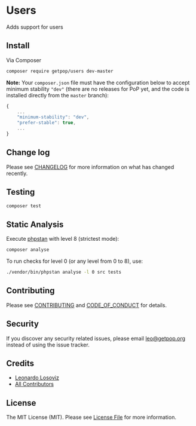 # Users

<!--
[![Latest Version on Packagist][ico-version]][link-packagist]
[![Software License][ico-license]](LICENSE.md)
[![Build Status][ico-travis]][link-travis]
[![Coverage Status][ico-scrutinizer]][link-scrutinizer]
[![Quality Score][ico-code-quality]][link-code-quality]
[![Total Downloads][ico-downloads]][link-downloads]
-->

Adds support for users

## Install

Via Composer

``` bash
composer require getpop/users dev-master
```

**Note:** Your `composer.json` file must have the configuration below to accept minimum stability `"dev"` (there are no releases for PoP yet, and the code is installed directly from the `master` branch):

```javascript
{
    ...
    "minimum-stability": "dev",
    "prefer-stable": true,
    ...
}
```

<!--
## Usage

``` php
```
-->

## Change log

Please see [CHANGELOG](CHANGELOG.md) for more information on what has changed recently.

## Testing

``` bash
composer test
```

## Static Analysis

Execute [phpstan](https://github.com/phpstan/phpstan) with level 8 (strictest mode):

``` bash
composer analyse
```

To run checks for level 0 (or any level from 0 to 8), use:

``` bash
./vendor/bin/phpstan analyse -l 0 src tests
```

## Contributing

Please see [CONTRIBUTING](CONTRIBUTING.md) and [CODE_OF_CONDUCT](CODE_OF_CONDUCT.md) for details.

## Security

If you discover any security related issues, please email leo@getpop.org instead of using the issue tracker.

## Credits

- [Leonardo Losoviz][link-author]
- [All Contributors][link-contributors]

## License

The MIT License (MIT). Please see [License File](LICENSE.md) for more information.

[ico-version]: https://img.shields.io/packagist/v/getpop/users.svg?style=flat-square
[ico-license]: https://img.shields.io/badge/license-MIT-brightgreen.svg?style=flat-square
[ico-travis]: https://img.shields.io/travis/getpop/users/master.svg?style=flat-square
[ico-scrutinizer]: https://img.shields.io/scrutinizer/coverage/g/getpop/users.svg?style=flat-square
[ico-code-quality]: https://img.shields.io/scrutinizer/g/getpop/users.svg?style=flat-square
[ico-downloads]: https://img.shields.io/packagist/dt/getpop/users.svg?style=flat-square

[link-packagist]: https://packagist.org/packages/getpop/users
[link-travis]: https://travis-ci.org/getpop/users
[link-scrutinizer]: https://scrutinizer-ci.com/g/getpop/users/code-structure
[link-code-quality]: https://scrutinizer-ci.com/g/getpop/users
[link-downloads]: https://packagist.org/packages/getpop/users
[link-author]: https://github.com/leoloso
[link-contributors]: ../../contributors
